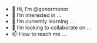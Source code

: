 - 👋 Hi, I’m @gonormonor
- 👀 I’m interested in ...
- 🌱 I’m currently learning ...
- 💞️ I’m looking to collaborate on ...
- 📫 How to reach me ...

<!---
gonormonor/gonormonor is a ✨ special ✨ repository because its `README.md` (this file) appears on your GitHub profile.
You can click the Preview link to take a look at your changes.
--->
